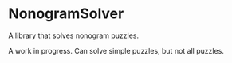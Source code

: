 # NonogramSolver
A library that solves nonogram puzzles.

A work in progress. Can solve simple puzzles, but not all puzzles.
